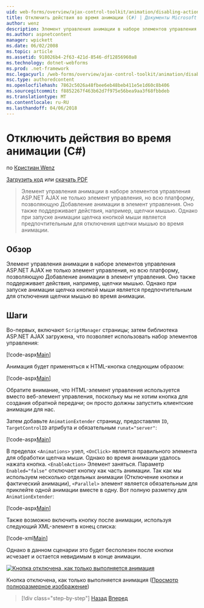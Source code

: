 ```yaml
---
uid: web-forms/overview/ajax-control-toolkit/animation/disabling-actions-during-animation-cs
title: Отключить действия во время анимации (C#) | Документы Microsoft
author: wenz
description: Элемент управления анимации в наборе элементов управления ASP.NET AJAX не только элемент управления, но всю платформу, позволяющую Добавление анимации в элемент управления. Оно также поддерживает действия...
ms.author: aspnetcontent
manager: wpickett
ms.date: 06/02/2008
ms.topic: article
ms.assetid: 918026b4-2f63-421d-8546-df12856960a8
ms.technology: dotnet-webforms
ms.prod: .net-framework
msc.legacyurl: /web-forms/overview/ajax-control-toolkit/animation/disabling-actions-during-animation-cs
msc.type: authoredcontent
ms.openlocfilehash: 7862c5026a48fbee6eb48beb411e5e1d60c8b406
ms.sourcegitcommit: f8852267f463b62d7f975e56bea9aa3f68fbbdeb
ms.translationtype: MT
ms.contentlocale: ru-RU
ms.lasthandoff: 04/06/2018
---
```

<a name="disabling-actions-during-animation-c"></a>Отключить действия во время анимации (C#)
====================
по [Кристиан Wenz](https://github.com/wenz)

[Загрузить код](http://download.microsoft.com/download/f/9/a/f9a26acd-8df4-4484-8a18-199e4598f411/Animation7.cs.zip) или [скачать PDF](http://download.microsoft.com/download/6/7/1/6718d452-ff89-4d3f-a90e-c74ec2d636a3/animation7CS.pdf)

> Элемент управления анимации в наборе элементов управления ASP.NET AJAX не только элемент управления, но всю платформу, позволяющую Добавление анимации в элемент управления. Оно также поддерживает действия, например, щелчки мышью. Однако при запуске анимации щелчка кнопкой мыши является предпочтительным для отключения щелчки мышью во время анимации.


## <a name="overview"></a>Обзор

Элемент управления анимации в наборе элементов управления ASP.NET AJAX не только элемент управления, но всю платформу, позволяющую Добавление анимации в элемент управления. Оно также поддерживает действия, например, щелчки мышью. Однако при запуске анимации щелчка кнопкой мыши является предпочтительным для отключения щелчки мышью во время анимации.

## <a name="steps"></a>Шаги

Во-первых, включают `ScriptManager` страницы; затем библиотека ASP.NET AJAX загружена, что позволяет использовать набор элементов управления:

[!code-aspx[Main](disabling-actions-during-animation-cs/samples/sample1.aspx)]

Анимация будет применяться к HTML-кнопка следующим образом:

[!code-aspx[Main](disabling-actions-during-animation-cs/samples/sample2.aspx)]

Обратите внимание, что HTML-элемент управления используется вместо веб-элемент управления, поскольку мы не хотим кнопка для создания обратной передачи; он просто должны запустить клиентские анимации для нас.

Затем добавьте `AnimationExtender` страницу, предоставляя `ID`, `TargetControlID` атрибута и обязательным `runat="server"`:

[!code-aspx[Main](disabling-actions-during-animation-cs/samples/sample3.aspx)]

В пределах `<Animations>` узел, `<OnClick>` является правильного элемента для обработки щелчка мыши. Однако во время анимации удалось нажата кнопка. `<EnableAction>` Элемент заняться. Параметр `Enabled="false"` отключает кнопку как часть анимации. Так как мы используем несколько отдельных анимации (Отключение кнопки и фактический анимации), `<Parallel>` элемент является обязательным для приклейте одной анимации вместе в одну. Вот полную разметку для `AnimationExtender`:

[!code-aspx[Main](disabling-actions-during-animation-cs/samples/sample4.aspx)]

Также возможно включить кнопку после анимации, используя следующий XML-элемент в конец списка:

[!code-xml[Main](disabling-actions-during-animation-cs/samples/sample5.xml)]

Однако в данном сценарии это будет бесполезен после кнопки исчезает и остается невидимым в конце анимации.


[![Кнопка отключена, как только выполняется анимация](disabling-actions-during-animation-cs/_static/image2.png)](disabling-actions-during-animation-cs/_static/image1.png)

Кнопка отключена, как только выполняется анимация ([Просмотр полноразмерное изображение](disabling-actions-during-animation-cs/_static/image3.png))

> [!div class="step-by-step"]
> [Назад](animating-in-response-to-user-interaction-cs.md)
> [Вперед](triggering-an-animation-in-another-control-cs.md)
